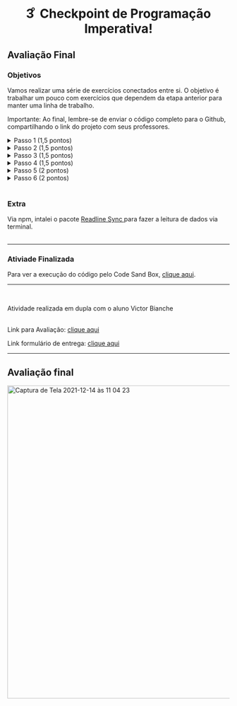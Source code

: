 <h1 align="center">3 ͦ Checkpoint de Programação Imperativa!</h1>

<h2> Avaliação Final  </h2>

<h3> Objetivos </h3>

<p>Vamos realizar uma série de exercícios conectados entre si. O objetivo é trabalhar um pouco com exercícios que dependem da etapa anterior para manter uma linha de trabalho.
</p>
<p>
Importante: Ao final, lembre-se de enviar o código completo para o Github, compartilhando o link do projeto com seus professores.
</p>

<details>
<summary>
 Passo 1 (1,5 pontos)
</summary>
Crie um objeto aluno que tenha como atributos: nome (string), quantidade de faltas (number) e notas (array de números). Crie um construtor para ele e importe-o como o módulo aluno.
</details>

<details>
<summary>
Passo 2 (1,5 pontos)
</summary>
Nosso objeto aluno terá o método calcularMedia que retorna a média de suas notas. Também terá um método chamado faltas, que simplesmente aumenta o número de faltas em 1.
</details>

<details>
<summary>
 Passo 3 (1,5 pontos)
</summary>
Em um arquivo diferente, crie o objeto literal curso que tem como atributos: nome do curso (string), nota de aprovação (number), faltas máximas (number) e uma lista de estudantes (um array composto pelos alunos criados no passo 1).
</details>

<details>
<summary>
Passo 4 (1,5 pontos)
</summary>
Crie o método que permite adicionar alunos à lista do curso, ou seja, quando chamamos nosso método em nosso objeto curso, adicionar um aluno a mais na propriedade lista de estudantes do objeto curso.
</details>

<details>
<summary>
Passo 5 (2 pontos)
</summary>
Crie um método para o objeto curso que receba um aluno (como parâmetro) e retorne true se ele aprovou no curso ou false em caso de reprovação. Para ser aprovado, o aluno tem que ter uma média igual ou acima da nota de aprovação  e ter menos faltas que faltas máximas. Se tiver a mesma quantidade, tem que estar 10% acima da nota de aprovação.
</details>

<details>
<summary>
Passo 6 (2 pontos)
</summary>
Crie um método para o objeto curso que percorra a lista de estudantes e retorne um array de booleanos com os resultados se os alunos aprovaram ou não. 
</details>

<br>

<div>
<h3> Extra </h3>
Via npm, intalei o pacote  <a href="https://www.npmjs.com/package/readline-sync"> Readline Sync </a> para fazer a leitura de dados via terminal.
</div>
<br>

---

<h3>Ativiade Finalizada</h3>

<p> Para ver a execução do código pelo Code Sand Box, <a href="https://codesandbox.io/embed/blue-shape-mt9sg?fontsize=14&hidenavigation=1&theme=dark">clique aqui</a>.

---

<br>
 
<p>Atividade realizada em dupla com o aluno Victor Bianche</p>
 
<br>
Link para Avaliação: <a href="https://docs.google.com/document/d/1eogP8YTM-zfPFqy4MMadArEM314Dxvq1/edit#heading=h.gjdgxs"> clique aqui </a>

Link formulário de entrega: <a href="https://docs.google.com/forms/d/e/1FAIpQLSevtrvJ5FbbI2pg2bl60h7HIqI3RH_bI-Y6b8mya-xSa3Lysw/viewform"> clique aqui </a>


---


<h2> Avaliação final </h2>
<img width="708" alt="Captura de Tela 2021-12-14 às 11 04 23" src="https://user-images.githubusercontent.com/16105546/146098637-fb084a79-0806-415e-b1fa-62285f88a8d6.png">

